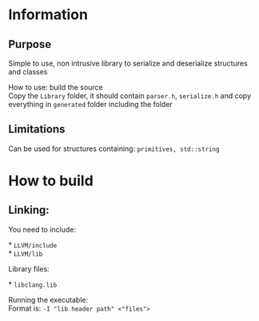 # Information
## Purpose
<p>Simple to use, non intrusive library to serialize and deserialize structures and classes</p>
<p>How to use: build the source<br>
Copy the <code>Library</code> folder, it should contain <code>parser.h</code>, 
<code>serialize.h</code> and copy everything in <code>generated</code> folder including the folder</p>

## Limitations
<p>Can be used for structures containing: <code>primitives, std::string</code></p>

# How to build

## Linking:
<p> You need to include: </p>
* <code>LLVM/include</code><br>
* <code>LLVM/lib</code><br>
<p> Library files: </p>
* <code>libclang.lib</code>

<p>Running the executable:<br>Format is: 
<code>-I "lib header path" <"files"></code>
</p>